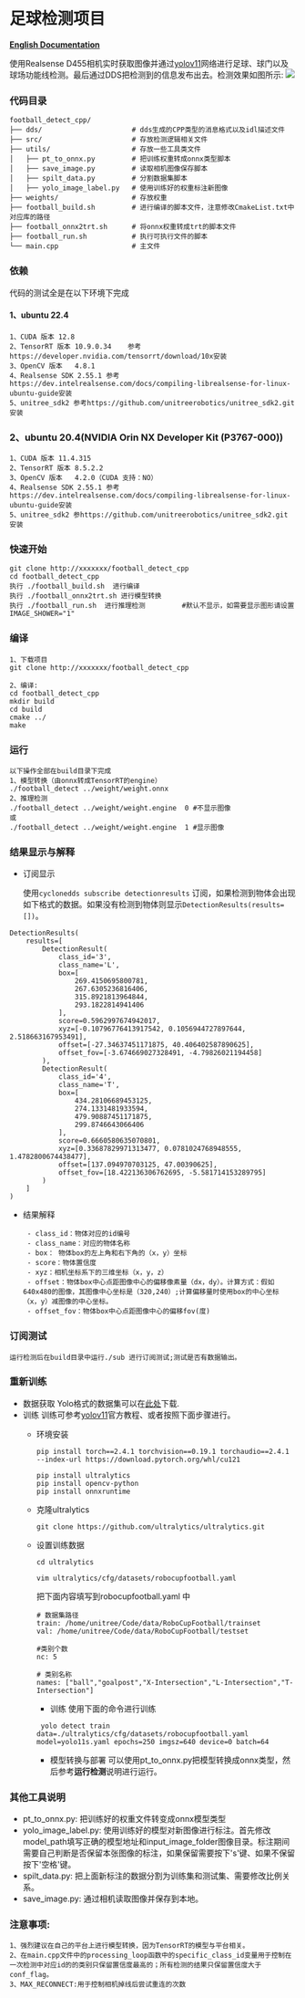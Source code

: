 # 足球检测项目  

[​**​English Documentation​**​](README.md)  


使用Realsense D455相机实时获取图像并通过[yolov11](https://docs.ultralytics.com/zh/models/yolo11/)网络进行足球、球门以及球场功能线检测。最后通过DDS把检测到的信息发布出去。检测效果如图所示:
![](https://doc-cdn.unitree.com/static/2025/1/7/1bc97fcafb384421b8179c17e4f047db_640x480.png)

### 代码目录

```
football_detect_cpp/
├── dds/                      # dds生成的CPP类型的消息格式以及idl描述文件
├── src/                      # 存放检测逻辑相关文件
├── utils/                    # 存放一些工具类文件
│   ├── pt_to_onnx.py         # 把训练权重转成onnx类型脚本
│   ├── save_image.py         # 读取相机图像保存脚本
│   ├── spilt_data.py         # 分割数据集脚本
│   ├── yolo_image_label.py   # 使用训练好的权重标注新图像
├── weights/                  # 存放权重
├── football_build.sh         # 进行编译的脚本文件，注意修改CmakeList.txt中对应库的路径
├── football_onnx2trt.sh      # 将onnx权重转成trt的脚本文件
├── football_run.sh           # 执行可执行文件的脚本
└── main.cpp                  # 主文件

```
### 依赖
代码的测试全是在以下环境下完成
#### 1、ubuntu 22.4
    1、CUDA 版本 12.8
    2、TensorRT 版本 10.9.0.34    参考https://developer.nvidia.com/tensorrt/download/10x安装
    3、OpenCV 版本   4.8.1
    4、Realsense SDK 2.55.1 参考https://dev.intelrealsense.com/docs/compiling-librealsense-for-linux-ubuntu-guide安装
    5、unitree_sdk2 参考https://github.com/unitreerobotics/unitree_sdk2.git 安装

### 2、ubuntu 20.4(NVIDIA Orin NX Developer Kit (P3767-000))
    1、CUDA 版本 11.4.315
    2、TensorRT 版本 8.5.2.2 
    3、OpenCV 版本   4.2.0（CUDA 支持：​NO）
    4、Realsense SDK 2.55.1 参考https://dev.intelrealsense.com/docs/compiling-librealsense-for-linux-ubuntu-guide安装
    5、unitree_sdk2 参https://github.com/unitreerobotics/unitree_sdk2.git 安装

### 快速开始
    git clone http://xxxxxxx/football_detect_cpp
    cd football_detect_cpp
    执行 ./football_build.sh  进行编译
    执行 ./football_onnx2trt.sh 进行模型转换
    执行 ./football_run.sh  进行推理检测         #默认不显示，如需要显示图形请设置IMAGE_SHOWER="1"

### 编译
    1、下载项目
    git clone http://xxxxxxx/football_detect_cpp

    2、编译:
    cd football_detect_cpp
    mkdir build
    cd build
    cmake ../
    make
### 运行
    以下操作全部在build目录下完成
    1、模型转换（由onnx转成TensorRT的engine）
    ./football_detect ../weight/weight.onnx 
    2、推理检测
    ./football_detect ../weight/weight.engine  0 #不显示图像
    或
    ./football_detect ../weight/weight.engine  1 #显示图像




###  结果显示与解释
- 订阅显示

    使用```cyclonedds subscribe detectionresults``` 订阅，如果检测到物体会出现如下格式的数据。如果没有检测到物体则显示```DetectionResults(results=[])```。

```
DetectionResults(
    results=[
        DetectionResult(
            class_id='3',
            class_name='L',
            box=[
                269.4150695800781,
                267.6305236816406,
                315.8921813964844,
                293.1822814941406
            ],
            score=0.5962997674942017,
            xyz=[-0.10796776413917542, 0.1056944727897644, 2.518663167953491],
            offset=[-27.34637451171875, 40.406402587890625],
            offset_fov=[-3.674669027328491, -4.79826021194458]
        ),
        DetectionResult(
            class_id='4',
            class_name='T',
            box=[
                434.28106689453125,
                274.1331481933594,
                479.90887451171875,
                299.8746643066406
            ],
            score=0.6660580635070801,
            xyz=[0.33687829971313477, 0.0781024768948555, 1.4782800674438477],
            offset=[137.094970703125, 47.00390625],
            offset_fov=[18.422136306762695, -5.581714153289795]
        )
    ]
)

```
 - 结果解释

        - class_id：物体对应的id编号
        - class_name：对应的物体名称
        - box： 物体box的左上角和右下角的（x，y）坐标
        - score：物体置信度
        - xyz：相机坐标系下的三维坐标（x，y，z）
        - offset：物体box中心点距图像中心的偏移像素量（dx，dy）。计算方式：假如640x480的图像，其图像中心坐标是（320,240）;计算偏移量时使用box的中心坐标（x，y）减图像的中心坐标。
        - offset_fov：物体box中心点距图像中心的偏移fov(度)
### 订阅测试
    运行检测后在build目录中运行./sub 进行订阅测试;测试是否有数据输出。


### 重新训练
- 数据获取
Yolo格式的数据集可以在[此处](https://huggingface.co/datasets/unitreerobotics/RoboCupFootball_Dataset)下载.
- 训练
训练可参考[yolov11](https://docs.ultralytics.com/zh/modes/train/#introduction)官方教程、或者按照下面步骤进行。
    - 环境安装
        ```
        pip install torch==2.4.1 torchvision==0.19.1 torchaudio==2.4.1 --index-url https://download.pytorch.org/whl/cu121

        pip install ultralytics
        pip install opencv-python
        pip install onnxruntime
        ```
    - 克隆ultralytics
      ```
      git clone https://github.com/ultralytics/ultralytics.git
      ```
    - 设置训练数据
      ```
      cd ultralytics

      vim ultralytics/cfg/datasets/robocupfootball.yaml 
      
      ```
      把下面内容填写到robocupfootball.yaml 中

      ```
      # 数据集路径
      train: /home/unitree/Code/data/RoboCupFootball/trainset
      val: /home/unitree/Code/data/RoboCupFootball/testset
      
      #类别个数
      nc: 5     
      
      # 类别名称
      names: ["ball","goalpost","X-Intersection","L-Intersection","T-Intersection"]
      
      ```
      - 训练
      使用下面的命令进行训练
      ```
       yolo detect train data=./ultralytics/cfg/datasets/robocupfootball.yaml model=yolo11s.yaml epochs=250 imgsz=640 device=0 batch=64
      
      ```
      - 模型转换与部署
        可以使用pt_to_onnx.py把模型转换成onnx类型，然后参考**运行检测**说明进行运行。

### 其他工具说明
- pt_to_onnx.py: 把训练好的权重文件转变成onnx模型类型
- yolo_image_label.py: 使用训练好的模型对新图像进行标注。首先修改model_path填写正确的模型地址和input_image_folder图像目录。标注期间需要自己判断是否保留本张图像的标注，如果保留需要按下's'键、如果不保留按下'空格'键。
- spilt_data.py: 把上面新标注的数据分割为训练集和测试集、需要修改比例关系。
- save_image.py: 通过相机读取图像并保存到本地。


### 注意事项:
    1、强烈建议在自己的平台上进行模型转换，因为TensorRT的模型与平台相关。
    2、在main.cpp文件中的processing_loop函数中的specific_class_id变量用于控制在一次检测中对应id的的类别只保留置信度最高的；所有检测的结果只保留置信度大于conf_flag。
    3、MAX_RECONNECT:用于控制相机掉线后尝试重连的次数